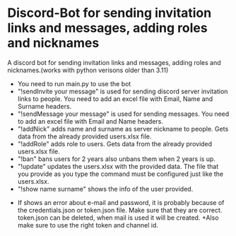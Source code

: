 # Discord-Bot for sending invitation links and messages, adding roles and nicknames
A discord bot for sending invitation links and messages, adding roles and nicknames.(works with python verisons older than 3.11)
- You need to run main.py to use the bot
- "!sendInvite your message" is used for sending discord server invitation links to people. You need to add an excel file with Email, Name and Surname headers.
- "!sendMessage your message" is used for sending messages. You need to add an excel file with Email and Name headers.
- "!addNick" adds name and surname as server nickname to people. Gets data from the already provided users.xlsx file.
- "!addRole" adds role to users. Gets data from the already provided users.xlsx file.
- "!ban" bans users for 2 years also unbans them when 2 years is up.
- "!update" updates the users.xlsx with the provided data. The file that you provide as you type the command must be configured just like the users.xlsx.
- "!show name surname" shows the info of the user provided.
+ If shows an error about e-mail and password, it is probably because of the credentials.json or token.json file. Make sure that they are correct. token.json can be deleted, when mail is used it will be created.
+Also make sure to use the right token and channel id.
